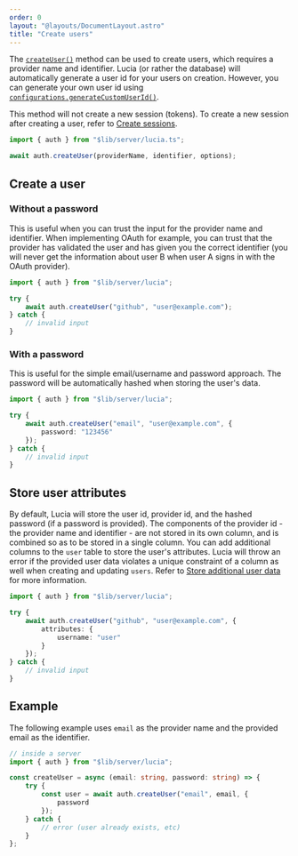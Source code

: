 ```yaml
---
order: 0
layout: "@layouts/DocumentLayout.astro"
title: "Create users"
---
```


The [`createUser()`](/reference/api/server-api#createuser) method can be used to create users, which requires a provider name and identifier. Lucia (or rather the database) will automatically generate a user id for your users on creation. However, you can generate your own user id using [`configurations.generateCustomUserId()`](/reference/configure/lucia-configurations#generatecustomuserid).

This method will not create a new session (tokens). To create a new session after creating a user, refer to [Create sessions](/learn/basics/authenticate-users).

```ts
import { auth } from "$lib/server/lucia.ts";

await auth.createUser(providerName, identifier, options);
```

## Create a user

### Without a password

This is useful when you can trust the input for the provider name and identifier. When implementing OAuth for example, you can trust that the provider has validated the user and has given you the correct identifier (you will never get the information about user B when user A signs in with the OAuth provider).

```ts
import { auth } from "$lib/server/lucia";

try {
	await auth.createUser("github", "user@example.com");
} catch {
	// invalid input
}
```

### With a password

This is useful for the simple email/username and password approach. The password will be automatically hashed when storing the user's data.

```ts
import { auth } from "$lib/server/lucia";

try {
	await auth.createUser("email", "user@example.com", {
		password: "123456"
	});
} catch {
	// invalid input
}
```

## Store user attributes

By default, Lucia will store the user id, provider id, and the hashed password (if a password is provided). The components of the provider id - the provider name and identifier - are not stored in its own column, and is combined so as to be stored in a single column. You can add additional columns to the `user` table to store the user's attributes. Lucia will throw an error if the provided user data violates a unique constraint of a column as well when creating and updating `users`. Refer to [Store additional user data](/learn/basics/store-additional-user-data) for more information.

```ts
import { auth } from "$lib/server/lucia";

try {
	await auth.createUser("github", "user@example.com", {
		attributes: {
			username: "user"
		}
	});
} catch {
	// invalid input
}
```

## Example

The following example uses `email` as the provider name and the provided email as the identifier.

```ts
// inside a server
import { auth } from "$lib/server/lucia";

const createUser = async (email: string, password: string) => {
	try {
		const user = await auth.createUser("email", email, {
			password
		});
	} catch {
		// error (user already exists, etc)
	}
};
```

